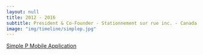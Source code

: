```yaml
---
layout: null
title: 2012 - 2016
subtitle: President & Co-Founder - Stationnement sur rue inc. - Canada
image: "img/timeline/simplep.jpg"
---
```


[Simple P Mobile Application](http://simplep.co/en/)